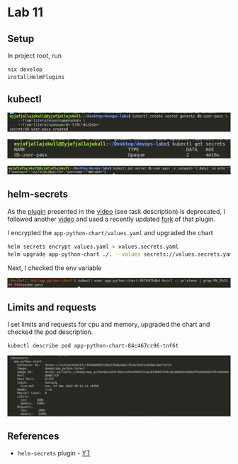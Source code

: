 # Lab 11

## Setup

In project root, run

```sh
nix develop
installHelmPlugins
```

## kubectl

![img](README/createSecret.png)

![img](README/getSecrets.png)

![img](README/decodeSecret.png)

## helm-secrets

As the [plugin](https://github.com/zendesk/helm-secrets) presented in the [video](https://www.youtube.com/watch?v=hRSlKRvYe1A) (see task description) is deprecated, I followed another [video](https://youtu.be/FriVNkaEU8Q?t=287) and used a recently updated [fork](https://github.com/jkroepke/helm-secrets) of that plugin.

I encrypted the `app-python-chart/values.yaml` and upgraded the chart

```sh
helm secrets encrypt values.yaml > values.secrets.yaml
helm upgrade app-python-chart ./. --values secrets://values.secrets.yaml
```

Next, I checked the env variable

![img](README/envPass.png)

## Limits and requests

I set limits and requests for cpu and memory, upgraded the chart and checked the pod description.

```sh
kubectl describe pod app-python-chart-84c467cc96-tnf6t
```

![img](README/limitsRequests.png)

## References

- `helm-secrets` plugin - [YT](https://youtu.be/FriVNkaEU8Q?t=287)

